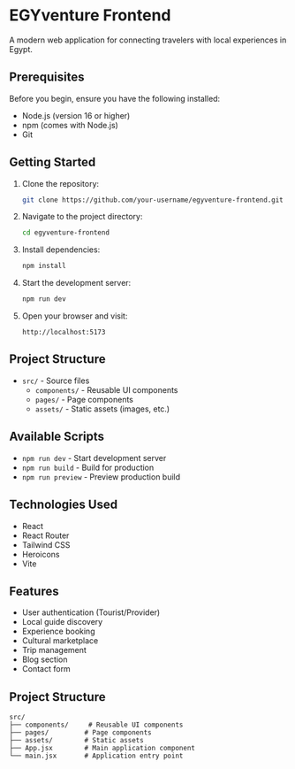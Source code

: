 # EGYventure Frontend

A modern web application for connecting travelers with local experiences in Egypt.

## Prerequisites

Before you begin, ensure you have the following installed:
- Node.js (version 16 or higher)
- npm (comes with Node.js)
- Git

## Getting Started

1. Clone the repository:
   ```bash
   git clone https://github.com/your-username/egyventure-frontend.git
   ```

2. Navigate to the project directory:
   ```bash
   cd egyventure-frontend
   ```

3. Install dependencies:
   ```bash
   npm install
   ```

4. Start the development server:
   ```bash
   npm run dev
   ```

5. Open your browser and visit:
   ```
   http://localhost:5173
   ```

## Project Structure

- `src/` - Source files
  - `components/` - Reusable UI components
  - `pages/` - Page components
  - `assets/` - Static assets (images, etc.)

## Available Scripts

- `npm run dev` - Start development server
- `npm run build` - Build for production
- `npm run preview` - Preview production build

## Technologies Used

- React
- React Router
- Tailwind CSS
- Heroicons
- Vite

## Features

- User authentication (Tourist/Provider)
- Local guide discovery
- Experience booking
- Cultural marketplace
- Trip management
- Blog section
- Contact form


## Project Structure

```
src/
├── components/     # Reusable UI components
├── pages/         # Page components
├── assets/        # Static assets
├── App.jsx        # Main application component
└── main.jsx       # Application entry point
```


